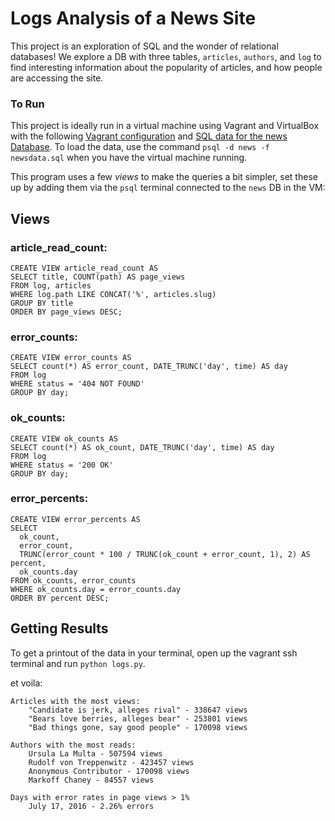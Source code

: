 # Logs Analysis of a News Site
This project is an exploration of SQL and the wonder of relational databases!
We explore a DB with three tables, `articles`, `authors`, and `log` to find
interesting information about the popularity of articles, and how people are
accessing the site.

### To Run
This project is ideally run in a virtual machine using Vagrant and VirtualBox
with the following [Vagrant configuration](https://github.com/udacity/fullstack-nanodegree-vm)
and [SQL data for the news Database](https://d17h27t6h515a5.cloudfront.net/topher/2016/August/57b5f748_newsdata/newsdata.zip).
To load the data, use the command `psql -d news -f newsdata.sql` when you have
the virtual machine running.

This program uses a few *views* to make the queries a bit simpler, set these up
by adding them via the `psql` terminal connected to the `news` DB in the VM:

## Views
### article_read_count:

```
CREATE VIEW article_read_count AS
SELECT title, COUNT(path) AS page_views
FROM log, articles
WHERE log.path LIKE CONCAT('%', articles.slug)
GROUP BY title
ORDER BY page_views DESC;
```

### error_counts:

```
CREATE VIEW error_counts AS
SELECT count(*) AS error_count, DATE_TRUNC('day', time) AS day
FROM log
WHERE status = '404 NOT FOUND'
GROUP BY day;
```

### ok_counts:

```
CREATE VIEW ok_counts AS
SELECT count(*) AS ok_count, DATE_TRUNC('day', time) AS day
FROM log
WHERE status = '200 OK'
GROUP BY day;
```

### error_percents:

```
CREATE VIEW error_percents AS
SELECT
  ok_count,
  error_count,
  TRUNC(error_count * 100 / TRUNC(ok_count + error_count, 1), 2) AS percent,
  ok_counts.day
FROM ok_counts, error_counts
WHERE ok_counts.day = error_counts.day
ORDER BY percent DESC;
```

## Getting Results
To get a printout of the data in your terminal, open up the vagrant ssh terminal
and run `python logs.py`.

et voila:
```
Articles with the most views:
    "Candidate is jerk, alleges rival" - 338647 views
    "Bears love berries, alleges bear" - 253801 views
    "Bad things gone, say good people" - 170098 views

Authors with the most reads:
    Ursula La Multa - 507594 views
    Rudolf von Treppenwitz - 423457 views
    Anonymous Contributor - 170098 views
    Markoff Chaney - 84557 views

Days with error rates in page views > 1%
    July 17, 2016 - 2.26% errors
```
